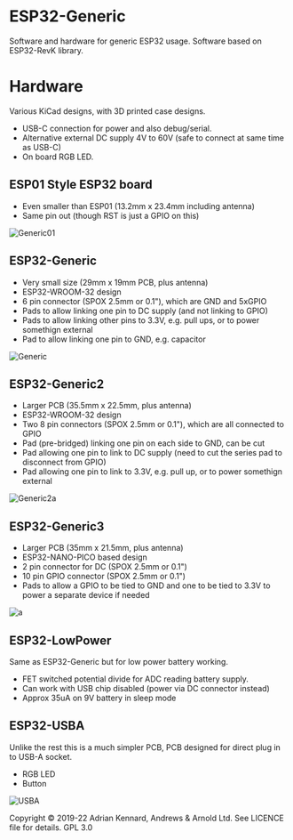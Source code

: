 # ESP32-Generic

Software and hardware for generic ESP32 usage. Software based on ESP32-RevK library.

# Hardware

Various KiCad designs, with 3D printed case designs.

- USB-C connection for power and also debug/serial.
- Alternative external DC supply 4V to 60V (safe to connect at same time as USB-C)
- On board RGB LED.

## ESP01 Style ESP32 board

- Even smaller than ESP01 (13.2mm x 23.4mm including antenna)
- Same pin out (though RST is just a GPIO on this)

![Generic01](https://user-images.githubusercontent.com/996983/154910368-08a94680-f98b-4543-9405-6571c8da761c.png)

## ESP32-Generic

- Very small size (29mm x 19mm PCB, plus antenna)
- ESP32-WROOM-32 design
- 6 pin connector (SPOX 2.5mm or 0.1"), which are GND and 5xGPIO
- Pads to allow linking one pin to DC supply (and not linking to GPIO)
- Pads to allow linking other pins to 3.3V, e.g. pull ups, or to power somethign external
- Pad to allow linking one pin to GND, e.g. capacitor

![Generic](https://user-images.githubusercontent.com/996983/151692417-bf97f5b4-017b-4074-9edc-952c1f0526cb.png)

## ESP32-Generic2

- Larger PCB (35.5mm x 22.5mm, plus antenna)
- ESP32-WROOM-32 design
- Two 8 pin connectors (SPOX 2.5mm or 0.1"), which are all connected to GPIO
- Pad (pre-bridged) linking one pin on each side to GND, can be cut
- Pad allowing one pin to link to DC supply (need to cut the series pad to disconnect from GPIO)
- Pad allowing one pin to link to 3.3V, e.g. pull up, or to power somethign external

![Generic2a](https://user-images.githubusercontent.com/996983/151692421-359f2ba7-d9bb-447f-9a19-a2da2b949f7f.png)

## ESP32-Generic3

- Larger PCB (35mm x 21.5mm, plus antenna)
- ESP32-NANO-PICO based design
- 2 pin connector for DC (SPOX 2.5mm or 0.1")
- 10 pin GPIO connector (SPOX 2.5mm or 0.1")
- Pads to allow a GPIO to be tied to GND and one to be tied to 3.3V to power a separate device if needed

![a](https://user-images.githubusercontent.com/996983/154688606-ff696f24-0eac-4adf-965b-7ab453dbc4a4.png)

## ESP32-LowPower

Same as ESP32-Generic but for low power battery working.

- FET switched potential divide for ADC reading battery supply.
- Can work with USB chip disabled (power via DC connector instead)
- Approx 35uA on 9V battery in sleep mode

## ESP32-USBA

Unlike the rest this is a much simpler PCB, PCB designed for direct plug in to USB-A socket.

- RGB LED
- Button

![USBA](https://user-images.githubusercontent.com/996983/140615566-fc0d410a-a81b-4b3e-9b71-35afe68315ae.png)

Copyright © 2019-22 Adrian Kennard, Andrews & Arnold Ltd. See LICENCE file for details. GPL 3.0
